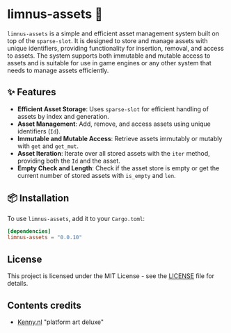 # limnus-assets 🧱

`limnus-assets` is a simple and efficient asset management system built on top of the `sparse-slot`. It is
designed to store and manage assets with unique identifiers, providing functionality for insertion, removal,
and access to assets. The system supports both immutable and mutable access to assets and is suitable for
use in game engines or any other system that needs to manage assets efficiently.

## ✨ Features

- **Efficient Asset Storage**: Uses `sparse-slot` for efficient handling of assets by index and generation.
- **Asset Management**: Add, remove, and access assets using unique identifiers (`Id`).
- **Immutable and Mutable Access**: Retrieve assets immutably or mutably with `get` and `get_mut`.
- **Asset Iteration**: Iterate over all stored assets with the `iter` method, providing both the `Id` and the asset.
- **Empty Check and Length**: Check if the asset store is empty or get the current number of stored assets with `is_empty` and `len`.

## 📦 Installation

To use `limnus-assets`, add it to your `Cargo.toml`:

```toml
[dependencies]
limnus-assets = "0.0.10"
```

## License

This project is licensed under the MIT License - see the [LICENSE](LICENSE) file for details.


## Contents credits

- [Kenny.nl](https://kenney.nl/assets/platformer-art-deluxe) "platform art deluxe"
